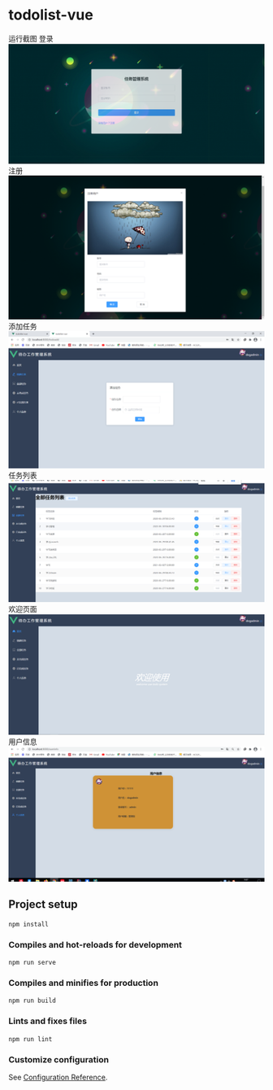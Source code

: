 # todolist-vue
运行截图
登录
![图片](https://raw.githubusercontent.com/lijinzhao1998/VUE--todolist/a/login.png)
注册
![图片](https://github.com/lijinzhao1998/VUE--todolist/blob/a/adduser.png)
添加任务
![图片](https://raw.githubusercontent.com/lijinzhao1998/VUE--todolist/a/add.png)
任务列表
![图片](https://raw.githubusercontent.com/lijinzhao1998/VUE--todolist/a/todo.png)
欢迎页面
![图片](https://raw.githubusercontent.com/lijinzhao1998/VUE--todolist/a/todolist.png)
用户信息
![图片](https://raw.githubusercontent.com/lijinzhao1998/VUE--todolist/a/userinfo.png)


## Project setup
```
npm install
```

### Compiles and hot-reloads for development
```
npm run serve
```

### Compiles and minifies for production
```
npm run build
```

### Lints and fixes files
```
npm run lint
```

### Customize configuration
See [Configuration Reference](https://cli.vuejs.org/config/).
